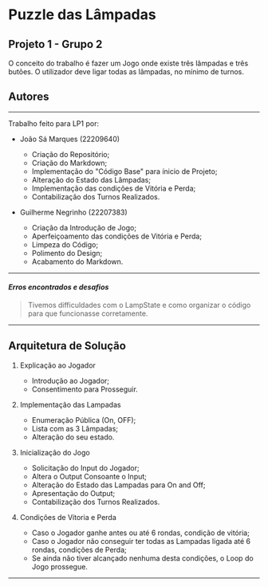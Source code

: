 # Puzzle das Lâmpadas
## Projeto 1 - Grupo 2

O conceito do trabalho é fazer um Jogo onde existe três lâmpadas e três butões. O utilizador deve ligar todas as lâmpadas, no mínimo de turnos.

## Autores
__________________________________________________________
Trabalho feito para LP1 por:
  * João Sá Marques (22209640)
    * Criação do Repositório;
    * Criação do Markdown;
    * Implementação do "Código Base" para ínicio de Projeto;
    * Alteração do Estado das Lâmpadas;
    * Implementação das condições de Vitória e Perda;
    * Contabilização dos Turnos Realizados.
    
  * Guilherme Negrinho (22207383)
    * Criação da Introdução de Jogo;
    * Aperfeiçoamento das condições de Vitória e Perda;
    * Limpeza do Código;
    * Polimento do Design;
    * Acabamento do Markdown.
__________________________________________________________
#### *Erros encontrados e desafios*
>Tivemos difficuldades com o LampState e como organizar o código para que funcionasse corretamente.

__________________________________________________________
## Arquitetura de Solução

1. Explicação ao Jogador
	- Introdução ao Jogador;
	- Consentimento para Prosseguir.

2. Implementação das Lampadas
	- Enumeração Pública (On, OFF);
	- Lista com as 3 Lâmpadas;
	- Alteração do seu estado.

3. Inicialização do Jogo
	- Solicitação do Input do Jogador;
	- Altera o Output Consoante o Input;
	- Alteração do Estado das Lampadas para On and Off;
	- Apresentação do Output;
	- Contabilização dos Turnos Realizados.
	
4. Condições de Vítoria e Perda
	- Caso o Jogador ganhe antes ou até 6 rondas, condição de vitória;
	- Caso o Jogador não conseguir ter todas as Lampadas ligada até 6 rondas, condições de Perda;
	- Se ainda não tiver alcançado nenhuma desta condições, o Loop do Jogo prossegue.

__________________________________________________________
